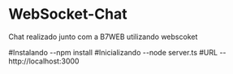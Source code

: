 # WebSocket-Chat
Chat realizado junto com a B7WEB utilizando webscoket

#Instalando
--npm install
#Inicializando
--node server.ts
#URL
--http://localhost:3000
